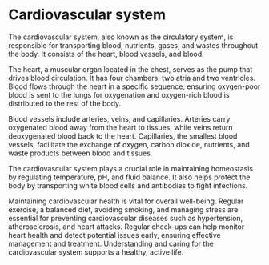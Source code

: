 <!--
source: gpt-4o: cardiovascular system (as paragraphs) (less than 220 words)
aka: circulatory system
sups: human-body-systems
tags: systems
-->

# Cardiovascular system

The cardiovascular system, also known as the circulatory system, is responsible for transporting blood, nutrients, gases, and wastes throughout the body. It consists of the heart, blood vessels, and blood.

The heart, a muscular organ located in the chest, serves as the pump that drives blood circulation. It has four chambers: two atria and two ventricles. Blood flows through the heart in a specific sequence, ensuring oxygen-poor blood is sent to the lungs for oxygenation and oxygen-rich blood is distributed to the rest of the body.

Blood vessels include arteries, veins, and capillaries. Arteries carry oxygenated blood away from the heart to tissues, while veins return deoxygenated blood back to the heart. Capillaries, the smallest blood vessels, facilitate the exchange of oxygen, carbon dioxide, nutrients, and waste products between blood and tissues.

The cardiovascular system plays a crucial role in maintaining homeostasis by regulating temperature, pH, and fluid balance. It also helps protect the body by transporting white blood cells and antibodies to fight infections.

Maintaining cardiovascular health is vital for overall well-being. Regular exercise, a balanced diet, avoiding smoking, and managing stress are essential for preventing cardiovascular diseases such as hypertension, atherosclerosis, and heart attacks. Regular check-ups can help monitor heart health and detect potential issues early, ensuring effective management and treatment. Understanding and caring for the cardiovascular system supports a healthy, active life.